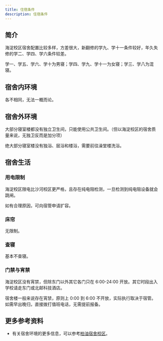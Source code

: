 ```yaml
---
title: 住宿条件
description: 住宿条件
---
```


## 简介

海淀校区宿舍配置比较多样，方差很大，新翻修的学九、学十一条件较好，年久失修的学二、学四、学六条件较差。

学一、学五、学六、学十为男寝；学四、学九、学十一为女寝；学三、学八为混寝。

## 宿舍内环境

各不相同，无法一概而论。

## 宿舍外环境

大部分寝室楼都没有独立卫生间，只能使用公共卫生间。（但以海淀校区的宿舍质量来说，无独卫反而是加分项）

绝大部分寝室楼没有独浴、层浴和楼浴，需要前往澡堂楼洗浴。

## 宿舍生活

### 用电限制

海淀校区限电比沙河校区更严格，且存在纯电阻检测，一旦检测到纯电阻设备就会跳闸。

如有合理原因，可向宿管申请扩容。

### 床帘

无限制。

### 查寝

基本不查寝。

### 门禁与宵禁

海淀校区没有宵禁，但除东门以外其它各门只在 6:00-24:00 开放。其它时段出入学校请走东门或北邮科技酒店。

宿舍楼一般来说存在宵禁，原则上 0:00 到 6:00 不开放，实际执行取决于宿管。如需早出晚归，直接拨打值班电话，无需提前报备。

## 更多参考资料

- 有关宿舍环境的更多信息，可以参考[柏油宿舍校区](https://github.com/ArtveFlinaInBupt/dormitory)。
